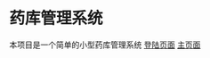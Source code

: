 # 药库管理系统
本项目是一个简单的小型药库管理系统
[登陆页面](https://github.com/Kinde-Z/DatabaseDesign/blob/master/images/login.png)
[主页面](https://github.com/Kinde-Z/DatabaseDesign/blob/master/images/%E4%B8%BB%E9%A1%B5%E9%9D%A2.png)
